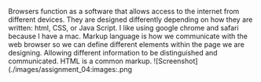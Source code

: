 Browsers function as a software that allows access to the internet from different devices. They are designed differently depending on how they are written: html, CSS, or Java Script. I like using google chrome and safari because I have a mac.
Markup language is how we communicate with the web browser so we can define different elements within the page we are designing. Allowing different information to be distinguished and communicated. HTML is a common markup.
![Screenshot] (./images/assignment_04:images:.png 
